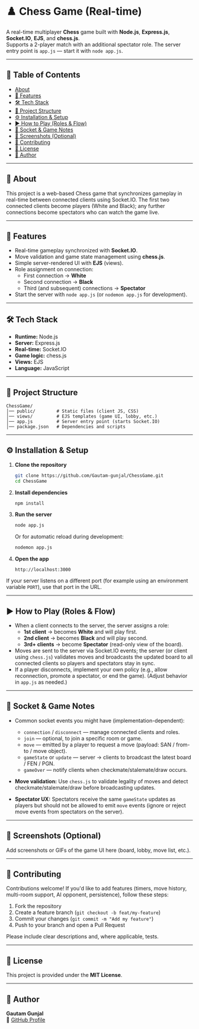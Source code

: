 # ♟️ Chess Game (Real-time)

A real-time multiplayer **Chess** game built with **Node.js**, **Express.js**, **Socket.IO**, **EJS**, and **chess.js**.  
Supports a 2-player match with an additional spectator role. The server entry point is `app.js` — start it with `node app.js`.

---

## 📑 Table of Contents

- [About](#about)
- [🚀 Features](#features)
- [🛠️ Tech Stack](#tech-stack)
- [📂 Project Structure](#project-structure)
- [⚙️ Installation & Setup](#installation--setup)
- [▶️ How to Play (Roles & Flow)](#how-to-play-roles--flow)
- [🔌 Socket & Game Notes](#socket--game-notes)
- [📸 Screenshots (Optional)](#screenshots-optional)
- [🤝 Contributing](#contributing)
- [📜 License](#license)
- [👤 Author](#author)

---

## 🧾 About

This project is a web-based Chess game that synchronizes gameplay in real-time between connected clients using Socket.IO. The first two connected clients become players (White and Black); any further connections become spectators who can watch the game live.

---

## 🚀 Features

- Real-time gameplay synchronized with **Socket.IO**.  
- Move validation and game state management using **chess.js**.  
- Simple server-rendered UI with **EJS** (views).  
- Role assignment on connection:
  - First connection → **White**
  - Second connection → **Black**
  - Third (and subsequent) connections → **Spectator**
- Start the server with `node app.js` (or `nodemon app.js` for development).

---

<h2 id="tech-stack">🛠️ Tech Stack</h2>

- **Runtime:** Node.js  
- **Server:** Express.js  
- **Real-time:** Socket.IO  
- **Game logic:** chess.js  
- **Views:** EJS  
- **Language:** JavaScript

---

## 📂 Project Structure

```
ChessGame/
│── public/        # Static files (client JS, CSS)
│── views/         # EJS templates (game UI, lobby, etc.)
│── app.js         # Server entry point (starts Socket.IO)
│── package.json   # Dependencies and scripts
```

---

<h2 id="installation--setup">⚙️ Installation & Setup</h2>

1. **Clone the repository**
   ```bash
   git clone https://github.com/Gautam-gunjal/ChessGame.git
   cd ChessGame
   ```

2. **Install dependencies**
   ```bash
   npm install
   ```

3. **Run the server**
   ```bash
   node app.js
   ```
   Or for automatic reload during development:
   ```bash
   nodemon app.js
   ```

4. **Open the app**
   ```
   http://localhost:3000
   ```

If your server listens on a different port (for example using an environment variable `PORT`), use that port in the URL.

---

## ▶️ How to Play (Roles & Flow)

- When a client connects to the server, the server assigns a role:
  - **1st client** → becomes **White** and will play first.
  - **2nd client** → becomes **Black** and will play second.
  - **3rd+ clients** → become **Spectator** (read-only view of the board).
- Moves are sent to the server via Socket.IO events; the server (or client using `chess.js`) validates moves and broadcasts the updated board to all connected clients so players and spectators stay in sync.
- If a player disconnects, implement your own policy (e.g., allow reconnection, promote a spectator, or end the game). (Adjust behavior in `app.js` as needed.)

---

## 🔌 Socket & Game Notes

- Common socket events you might have (implementation-dependent):
  - `connection` / `disconnect` — manage connected clients and roles.
  - `join` — optional, to join a specific room or game.
  - `move` — emitted by a player to request a move (payload: SAN / from-to / move object).
  - `gameState` or `update` — server → clients to broadcast the latest board / FEN / PGN.
  - `gameOver` — notify clients when checkmate/stalemate/draw occurs.

- **Move validation:** Use `chess.js` to validate legality of moves and detect checkmate/stalemate/draw before broadcasting updates.

- **Spectator UX:** Spectators receive the same `gameState` updates as players but should not be allowed to emit `move` events (ignore or reject move events from spectators on the server).

---

## 📸 Screenshots (Optional)

Add screenshots or GIFs of the game UI here (board, lobby, move list, etc.).

---

## 🤝 Contributing

Contributions welcome! If you'd like to add features (timers, move history, multi-room support, AI opponent, persistence), follow these steps:

1. Fork the repository  
2. Create a feature branch (`git checkout -b feat/my-feature`)  
3. Commit your changes (`git commit -m "Add my feature"`)  
4. Push to your branch and open a Pull Request

Please include clear descriptions and, where applicable, tests.

---

## 📜 License

This project is provided under the **MIT License**.

---

## 👤 Author

**Gautam Gunjal**  
🔗 [GitHub Profile](https://github.com/Gautam-gunjal)
